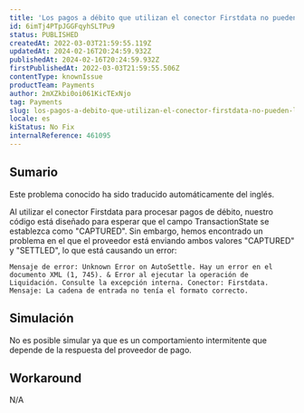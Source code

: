 ```yaml
---
title: 'Los pagos a débito que utilizan el conector Firstdata no pueden liquidarse debido a un error en el campo TransactionState'
id: 6imTj4PTpJGGFqyhSLTPu9
status: PUBLISHED
createdAt: 2022-03-03T21:59:55.119Z
updatedAt: 2024-02-16T20:24:59.932Z
publishedAt: 2024-02-16T20:24:59.932Z
firstPublishedAt: 2022-03-03T21:59:55.506Z
contentType: knownIssue
productTeam: Payments
author: 2mXZkbi0oi061KicTExNjo
tag: Payments
slug: los-pagos-a-debito-que-utilizan-el-conector-firstdata-no-pueden-liquidarse-debido-a-un-error-en-el-campo-transactionstate
locale: es
kiStatus: No Fix
internalReference: 461095
---
```


## Sumario

<div class="alert alert-info">
  <p>Este problema conocido ha sido traducido automáticamente del inglés.</p>
</div>


Al utilizar el conector Firstdata para procesar pagos de débito, nuestro código está diseñado para esperar que el campo TransactionState se establezca como "CAPTURED". Sin embargo, hemos encontrado un problema en el que el proveedor está enviando ambos valores "CAPTURED" y "SETTLED", lo que está causando un error:


    Mensaje de error: Unknown Error on AutoSettle. Hay un error en el documento XML (1, 745). & Error al ejecutar la operación de Liquidación. Consulte la excepción interna. Conector: Firstdata. Mensaje: La cadena de entrada no tenía el formato correcto.



##

## Simulación


No es posible simular ya que es un comportamiento intermitente que depende de la respuesta del proveedor de pago.



## Workaround


N/A





